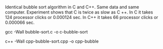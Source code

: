 Identical bubble sort algorithm in C and C++. Same data and same computer. Experiment shows that C is twice as slow as C ++.
In C it takes 124 processor clicks or 0.000124 sec.
In C++ it takes 66 processor clicks or 0.000066 sec.

gcc -Wall bubble-sort.c -o c-bubble-sort

c++ -Wall cpp-bubble-sort.cpp -o cpp-bubble
